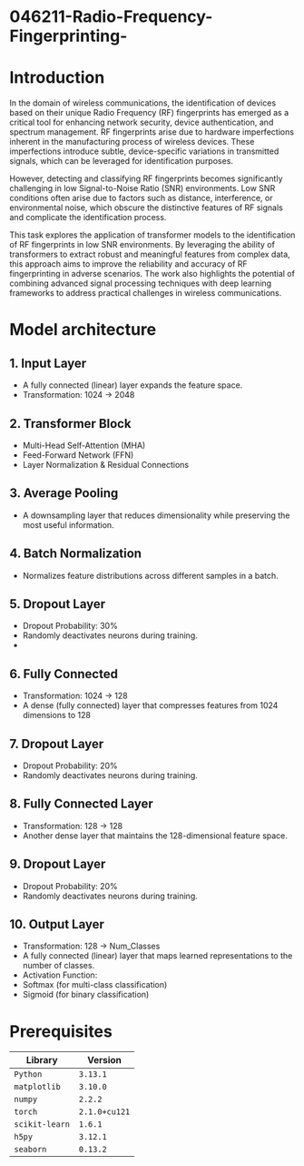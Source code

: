 # 046211-Radio-Frequency-Fingerprinting-
# Introduction
In the domain of wireless communications, the identification of devices based on their unique Radio Frequency (RF) fingerprints has emerged as a critical tool for enhancing network security, device authentication, and spectrum management. RF fingerprints arise due to hardware imperfections inherent in the manufacturing process of wireless devices. These imperfections introduce subtle, device-specific variations in transmitted signals, which can be leveraged for identification purposes.

However, detecting and classifying RF fingerprints becomes significantly challenging in low Signal-to-Noise Ratio (SNR) environments. Low SNR conditions often arise due to factors such as distance, interference, or environmental noise, which obscure the distinctive features of RF signals and complicate the identification process.

This task explores the application of transformer models to the identification of RF fingerprints in low SNR environments. By leveraging the ability of transformers to extract robust and meaningful features from complex data, this approach aims to improve the reliability and accuracy of RF fingerprinting in adverse scenarios. The work also highlights the potential of combining advanced signal processing techniques with deep learning frameworks to address practical challenges in wireless communications.

# Model architecture
## 1. Input Layer
- A fully connected (linear) layer expands the feature space.
- Transformation: 1024 → 2048

## 2. Transformer Block
-  Multi-Head Self-Attention (MHA)
- Feed-Forward Network (FFN)
- Layer Normalization & Residual Connections
  
## 3.  Average Pooling
- A downsampling layer that reduces dimensionality while preserving the most useful information.
 
## 4. Batch Normalization
- Normalizes feature distributions across different samples in a batch.

## 5. Dropout Layer
- Dropout Probability: 30%
- Randomly deactivates neurons during training.
- 
## 6. Fully Connected 
- Transformation: 1024 → 128
- A dense (fully connected) layer that compresses features from 1024 dimensions to 128

## 7. Dropout Layer
- Dropout Probability: 20%
- Randomly deactivates neurons during training.

## 8. Fully Connected Layer
- Transformation: 128 → 128
- Another dense layer that maintains the 128-dimensional feature space.

## 9. Dropout Layer
- Dropout Probability: 20%
- Randomly deactivates neurons during training.

## 10. Output Layer
- Transformation: 128 → Num_Classes
- A fully connected (linear) layer that maps learned representations to the number of classes.
- Activation Function:
- Softmax (for multi-class classification)
- Sigmoid (for binary classification)

# Prerequisites
|Library         | Version |
|--------------------|----|
|`Python`| `3.13.1`|
|`matplotlib`| `3.10.0`|
|`numpy`| `2.2.2`|
|`torch`| `2.1.0+cu121`|
|`scikit-learn`| `1.6.1`|
|`h5py`| `3.12.1`|
|`seaborn`| `0.13.2` |



